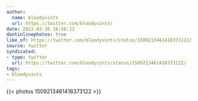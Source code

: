 ```yaml
---
author:
  name: bloodyvints
  url: https://twitter.com/bloodyvints/
date: 2022-03-30 16:58:23
dontinlinephotos: true
like_of: https://twitter.com/bloodyvints/status/1509213461418373122/
source: twitter
syndicated:
- type: twitter
  url: https://twitter.com/bloodyvints/status/1509213461418373122/
tags:
- bloodyvints
---
```


{{< photos 1509213461418373122 >}}